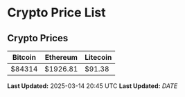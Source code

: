 # Crypto Price List

## Crypto Prices
| Bitcoin | Ethereum | Litecoin |
| ------- | -------- | -------- |
| $84314 | $1926.81 | $91.38 |
**Last Updated:** 2025-03-14 20:45 UTC
**Last Updated:** $DATE$
